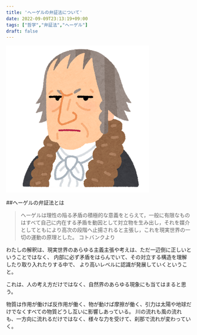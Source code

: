 ```yaml
---
title: 'ヘーゲルの弁証法について'
date: 2022-09-09T23:13:19+09:00
tags: ["哲学","弁証法","ヘーゲル"]
draft: false
---
```


![img.png](images/img.png)

##ヘーゲルの弁証法とは
> ヘーゲルは理性の陥る矛盾の積極的な意義をとらえて，一般に有限なものはすべて自己に内在する矛盾を動因として対立物を生み出し，それを媒介としてともにより高次の段階へ止揚されると主張し，これを現実世界の一切の運動の原理とした。
> コトバンクより

わたしの解釈は、現実世界のあらゆる主義主張や考えは、ただ一辺倒に正しいということではなく、
内部に必ず矛盾をはらんでいて、その対立する構造を理解したり取り入れたりする中で、
より高いレベルに認識が発展していくということ。

これは、人の考え方だけではなく、自然界のあらゆる現象にも当てはまると思う。

物質は作用が働けば反作用が働く、物が動けば摩擦が働く、引力は太陽や地球だけでなくすべての物質どうし互いに影響しあっている。
川の流れも風の流れも、一方向に流れるだけではなく、様々な力を受けて、刹那で流れが変わっていく。

<!-- ##ヘーゲルの弁証法の例 -->

